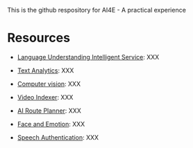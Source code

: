 This is the github respository for AI4E - A practical experience

# Resources 

* [Language Understanding Intelligent Service](https://aidemos.microsoft.com/luis): 
XXX

* [Text Analytics](https://aidemos.microsoft.com/text-analytics): 
XXX

* [Computer vision](https://aidemos.microsoft.com/computer-vision): 
XXX

* [Video Indexer](https://aidemos.microsoft.com/video-indexer): 
XXX
	
* [AI Route Planner](https://aidemos.microsoft.com/route-planner): 
XXX
	
* [Face and Emotion](https://aidemos.microsoft.com/face-recognition): 
XXX
	
* [Speech Authentication](https://aidemos.microsoft.com/speech-authentication): 
XXX
	